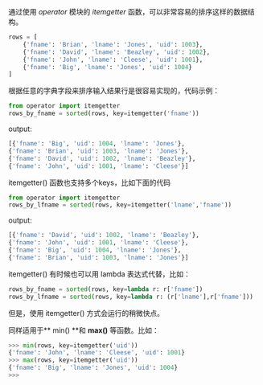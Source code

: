 通过使用 *operator* 模块的 *itemgetter* 函数，可以非常容易的排序这样的数据结构。
``` python
rows = [
    {'fname': 'Brian', 'lname': 'Jones', 'uid': 1003},
    {'fname': 'David', 'lname': 'Beazley', 'uid': 1002},
    {'fname': 'John', 'lname': 'Cleese', 'uid': 1001},
    {'fname': 'Big', 'lname': 'Jones', 'uid': 1004}
]
```
根据任意的字典字段来排序输入结果行是很容易实现的，代码示例：
``` python
from operator import itemgetter
rows_by_fname = sorted(rows, key=itemgetter('fname'))
```
output:
``` python
[{'fname': 'Big', 'uid': 1004, 'lname': 'Jones'},
{'fname': 'Brian', 'uid': 1003, 'lname': 'Jones'},
{'fname': 'David', 'uid': 1002, 'lname': 'Beazley'},
{'fname': 'John', 'uid': 1001, 'lname': 'Cleese'}]
```

itemgetter() 函数也支持多个keys，比如下面的代码
``` python
from operator import itemgetter
rows_by_lfname = sorted(rows, key=itemgetter('lname','fname'))
```
output:
``` python
[{'fname': 'David', 'uid': 1002, 'lname': 'Beazley'},
{'fname': 'John', 'uid': 1001, 'lname': 'Cleese'},
{'fname': 'Big', 'uid': 1004, 'lname': 'Jones'},
{'fname': 'Brian', 'uid': 1003, 'lname': 'Jones'}]
```

itemgetter() 有时候也可以用 lambda 表达式代替，比如：
``` python
rows_by_fname = sorted(rows, key=lambda r: r['fname'])
rows_by_lfname = sorted(rows, key=lambda r: (r['lname'],r['fname']))
```
但是，使用 itemgetter() 方式会运行的稍微快点。

同样适用于** min() **和 **max()** 等函数。比如：
``` python
>>> min(rows, key=itemgetter('uid'))
{'fname': 'John', 'lname': 'Cleese', 'uid': 1001}
>>> max(rows, key=itemgetter('uid'))
{'fname': 'Big', 'lname': 'Jones', 'uid': 1004}
>>>
```

